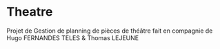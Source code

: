 # Theatre
Projet de Gestion de planning de pièces de théâtre fait en compagnie de Hugo FERNANDES TELES &amp; Thomas LEJEUNE
